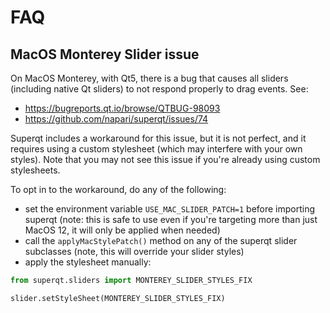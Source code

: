 # FAQ

## MacOS Monterey Slider issue

On MacOS Monterey, with Qt5, there is a bug that causes all sliders
(including native Qt sliders) to not respond properly to drag events.  See:

- https://bugreports.qt.io/browse/QTBUG-98093
- https://github.com/napari/superqt/issues/74

Superqt includes a workaround for this issue, but it is not perfect, and it requires using a custom stylesheet (which may interfere with your own styles).  Note that you
may not see this issue if you're already using custom stylesheets.

To opt in to the workaround, do any of the following:

- set the environment variable `USE_MAC_SLIDER_PATCH=1` before importing superqt
  (note: this is safe to use even if you're targeting more than just MacOS 12, it will only be applied when needed)
- call the `applyMacStylePatch()` method on any of the superqt slider subclasses (note, this will override your slider styles)
- apply the stylesheet manually:

```python
from superqt.sliders import MONTEREY_SLIDER_STYLES_FIX

slider.setStyleSheet(MONTEREY_SLIDER_STYLES_FIX)
```
